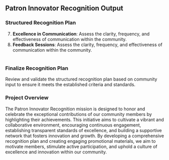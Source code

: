 ## Patron Innovator Recognition Output

### Structured Recognition Plan

7. **Excellence in Communication**: Assess the clarity, frequency, and effectiveness of communication within the community.
8. **Feedback Sessions**: Assess the clarity, frequency, and effectiveness of communication within the community.

#

### Finalize Recognition Plan

Review and validate the structured recognition plan based on community input to ensure it meets the established criteria and standards.









### Project Overview

The Patron Innovator Recognition mission is designed to honor and celebrate the exceptional contributions of our community members by highlighting their achievements. This initiative aims to cultivate a vibrant and collaborative environment, encouraging continuous engagement, establishing transparent standards of excellence, and building a supportive network that fosters innovation and growth. By developing a comprehensive recognition plan and creating engaging promotional materials, we aim to motivate members, stimulate active participation, and uphold a culture of excellence and innovation within our community.